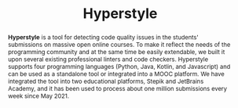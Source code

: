 ---
title: "Hyperstyle"
collection: tools
permalink: /publication/hyperstyle
pdf: 'https://arxiv.org/abs/2112.02963'
tool: 'https://github.com/hyperskill/hyperstyle'
tag: "A tool for detecting code quality issues in the students' submissions on massive open online courses."
abstract: "<p><b>Hyperstyle</b> is a tool for detecting code quality issues in the students' submissions on massive open online courses. To make it reflect the needs of the programming community and at the same time be easily extendable, we built it upon several existing professional linters and code checkers. Hyperstyle supports four programming languages (Python, Java, Kotlin, and Javascript) and can be used as a standalone tool or integrated into a MOOC platform. We have integrated the tool into two educational platforms, Stepik and JetBrains Academy, and it has been used to process about one million submissions every week since May 2021.</p>"
---